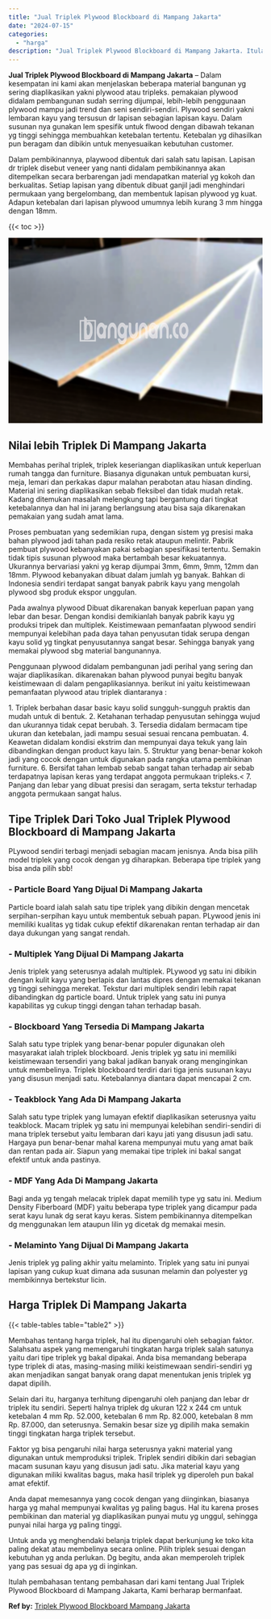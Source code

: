 ```yaml
---
title: "Jual Triplek Plywood Blockboard di Mampang Jakarta"
date: "2024-07-15"
categories: 
  - "harga"
description: "Jual Triplek Plywood Blockboard di Mampang Jakarta. Itulah pembahasan tentang pembahasan dari kami tentang Jual Triplek Plywood Blockboard di Mampang Jakarta..."
---
```


**Jual Triplek Plywood Blockboard di Mampang Jakarta** – Dalam kesempatan ini kami akan menjelaskan beberapa material bangunan yg sering diaplikasikan yakni plywood atau tripleks. pemakaian plywood didalam pembangunan sudah serring dijumpai, lebih-lebih penggunaan plywood mampu jadi trend dan seni sendiri-sendiri. Plywood sendiri yakni lembaran kayu yang tersusun dr lapisan sebagian lapisan kayu. Dalam susunan nya gunakan lem spesifik untuk flwood dengan dibawah tekanan yg tinggi sehingga membuahkan ketebalan tertentu. Ketebalan yg dihasilkan pun beragam dan dibikin untuk menyesuaikan kebutuhan customer.

Dalam pembikinannya, playwood dibentuk dari salah satu lapisan. Lapisan dr triplek disebut veneer yang nanti didalam pembikinannya akan ditempelkan secara berbarengan jadi mendapatkan material yg kokoh dan berkualitas. Setiap lapisan yang dibentuk dibuat ganjil jadi menghindari permukaan yang bergelombang, dan membentuk lapisan plywood yg kuat. Adapun ketebalan dari lapisan plywood umumnya lebih kurang 3 mm hingga dengan 18mm.

{{< toc >}}

![Jual Triplek Plywood Blockboard di Mampang Jakarta](/images/jual-triplek-murah-10.png)

## Nilai lebih Triplek Di Mampang Jakarta

Membahas perihal triplek, triplek keseriangan diaplikasikan untuk keperluan rumah tangga dan furniture. Biasanya digunakan untuk pembuatan kursi, meja, lemari dan perkakas dapur malahan perabotan atau hiasan dinding. Material ini sering diaplikasikan sebab fleksibel dan tidak mudah retak. Kadang ditemukan masalah melengkung tapi bergantung dari tingkat ketebalannya dan hal ini jarang berlangsung atau bisa saja dikarenakan pemakaian yang sudah amat lama.

Proses pembuatan yang sedemikian rupa, dengan sistem yg presisi maka bahan plywood jadi tahan pada resiko retak ataupun melintir. Pabrik pembuat plywood kebanyakan pakai sebagian spesifikasi tertentu. Semakin tidak tipis susunan plywood maka bertambah besar kekuatannya. Ukurannya bervariasi yakni yg kerap dijumpai 3mm, 6mm, 9mm, 12mm dan 18mm. Plywood kebanyakan dibuat dalam jumlah yg banyak. Bahkan di Indonesia sendiri terdapat sangat banyak pabrik kayu yang mengolah plywood sbg produk ekspor unggulan.

Pada awalnya plywood Dibuat dikarenakan banyak keperluan papan yang lebar dan besar. Dengan kondisi demikianlah banyak pabrik kayu yg produksi tripek dan multiplek. Keistimewaan pemanfaatan plywood sendiri mempunyai kelebihan pada daya tahan penyusutan tidak serupa dengan kayu solid yg tingkat penyusutannya sangat besar. Sehingga banyak yang memakai plywood sbg material bangunannya.

Penggunaan plywood didalam pembangunan jadi perihal yang sering dan wajar diaplikasikan. dikarenakan bahan plywood punyai begitu banyak keistimewaan di dalam pengaplikasiannya. berikut ini yaitu keistimewaan pemanfaatan plywood atau triplek diantaranya :

1\. Triplek berbahan dasar basic kayu solid sungguh-sungguh praktis dan mudah untuk di bentuk. 2. Ketahanan terhadap penyusutan sehingga wujud dan ukurannya tidak cepat berubah. 3. Tersedia didalam bermacam tipe ukuran dan ketebalan, jadi mampu sesuai sesuai rencana pembuatan. 4. Keawetan didalam kondisi ekstrim dan mempunyai daya tekuk yang lain dibandingkan dengan product kayu lain. 5. Struktur yang benar-benar kokoh jadi yang cocok dengan untuk digunakan pada rangka utama pembikinan furniture. 6. Bersifat tahan lembab sebab sangat tahan terhadap air sebab terdapatnya lapisan keras yang terdapat anggota permukaan tripleks.< 7. Panjang dan lebar yang dibuat presisi dan seragam, serta tekstur terhadap anggota permukaan sangat halus.

## Tipe Triplek Dari Toko Jual Triplek Plywood Blockboard di Mampang Jakarta

PLywood sendiri terbagi menjadi sebagian macam jenisnya. Anda bisa pilih model triplek yang cocok dengan yg diharapkan. Beberapa tipe triplek yang bisa anda pilih sbb!

### \- Particle Board Yang Dijual Di Mampang Jakarta

Particle board ialah salah satu tipe triplek yang dibikin dengan mencetak serpihan-serpihan kayu untuk membentuk sebuah papan. PLywood jenis ini memiliki kualitas yg tidak cukup efektif dikarenakan rentan terhadap air dan daya dukungan yang sangat rendah.

### \- Multiplek Yang Dijual Di Mampang Jakarta

Jenis triplek yang seterusnya adalah multiplek. PLywood yg satu ini dibikin dengan kulit kayu yang berlapis dan lantas dipres dengan memakai tekanan yg tinggi sehingga merekat. Tekstur dari multiplek sendiri lebih rapat dibandingkan dg particle board. Untuk triplek yang satu ini punya kapabilitas yg cukup tinggi dengan tahan terhadap basah.

### \- Blockboard Yang Tersedia Di Mampang Jakarta

Salah satu type triplek yang benar-benar populer digunakan oleh masyarakat ialah triplek blockboard. Jenis triplek yg satu ini memiliki keistimewaan tersendiri yang bakal jadikan banyak orang menginginkan untuk membelinya. Triplek blockboard terdiri dari tiga jenis susunan kayu yang disusun menjadi satu. Ketebalannya diantara dapat mencapai 2 cm.

### \- Teakblock Yang Ada Di Mampang Jakarta

Salah satu type triplek yang lumayan efektif diaplikasikan seterusnya yaitu teakblock. Macam triplek yg satu ini mempunyai kelebihan sendiri-sendiri di mana triplek tersebut yaitu lembaran dari kayu jati yang disusun jadi satu. Hargaya pun benar-benar mahal karena mempunyai mutu yang amat baik dan rentan pada air. Siapun yang memakai tipe triplek ini bakal sangat efektif untuk anda pastinya.

### \- MDF Yang Ada Di Mampang Jakarta

Bagi anda yg tengah melacak triplek dapat memilih type yg satu ini. Medium Density Fiberboard (MDF) yaitu beberapa type triplek yang dicampur pada serat kayu lunak dg serat kayu keras. Sistem pembikinannya ditempelkan dg menggunakan lem ataupun lilin yg dicetak dg memakai mesin.

### \- Melaminto Yang Dijual Di Mampang Jakarta

Jenis triplek yg paling akhir yaitu melaminto. Triplek yang satu ini punyai lapisan yang cukup kuat dimana ada susunan melamin dan polyester yg membikinnya bertekstur licin.

## Harga Triplek Di Mampang Jakarta

{{< table-tables table="table2" >}}

Membahas tentang harga triplek, hal itu dipengaruhi oleh sebagian faktor. Salahsatu aspek yang memengaruhi tingkatan harga triplek salah satunya yaitu dari tipe triplek yg bakal dipakai. Anda bisa memandang beberapa type triplek di atas, masing-masing miliki keistimewaan sendiri-sendiri yg akan menjadikan sangat banyak orang dapat menentukan jenis triplek yg dapat dipilih.

Selain dari itu, harganya terhitung dipengaruhi oleh panjang dan lebar dr triplek itu sendiri. Seperti halnya triplek dg ukuran 122 x 244 cm untuk ketebalan 4 mm Rp. 52.000, ketebalan 6 mm Rp. 82.000, ketebalan 8 mm Rp. 87.000, dan seterusnya. Semakin besar size yg dipilih maka semakin tinggi tingkatan harga triplek tersebut.

Faktor yg bisa pengaruhi nilai harga seterusnya yakni material yang digunakan untuk memproduksi triplek. Triplek sendiri dibikin dari sebagian macam susunan kayu yang disusun jadi satu. Jika material kayu yang digunakan miliki kwalitas bagus, maka hasil triplek yg diperoleh pun bakal amat efektif.

Anda dapat memesannya yang cocok dengan yang diinginkan, biasanya harga yg mahal mempunyai kwalitas yg paling bagus. Hal itu karena proses pembikinan dan material yg diaplikasikan punyai mutu yg unggul, sehingga punyai nilai harga yg paling tinggi.

Untuk anda yg menghendaki belanja triplek dapat berkunjung ke toko kita paling dekat atau membelinya secara online. Pilih triplek sesuai dengan kebutuhan yg anda perlukan. Dg begitu, anda akan memperoleh triplek yang pas sesuai dg apa yg di inginkan.

Itulah pembahasan tentang pembahasan dari kami tentang Jual Triplek Plywood Blockboard di Mampang Jakarta, Kami berharap bermanfaat.

**Ref by:** [Triplek Plywood Blockboard Mampang Jakarta](https://id.wikipedia.org/wiki/Triplek)
